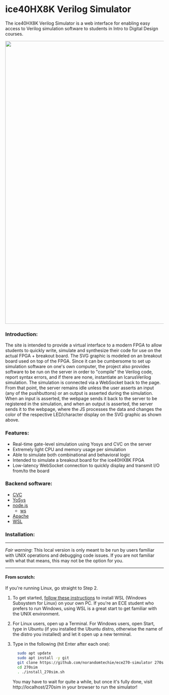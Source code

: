 
# ice40HX8K Verilog Simulator

The ice40HX8K Verilog Simulator is a web interface for enabling easy access to Verilog simulation software to students in Intro to Digital Design courses.

<p align="center">
  <img width=900px src="https://github.com/norandomtechie/ece270-simulator/raw/master/fpga_capture.PNG"/>
</p>

### Introduction:
The site is intended to provide a virtual interface to a modern FPGA to allow students to quickly write, simulate and synthesize their code for use on the actual FPGA + breakout board. The SVG graphic is modeled on an breakout board used on top of the FPGA. Since it can be cumbersome to set up simulation software on one's own computer, the project also provides software to be run on the server in order to "compile" the Verilog code, report syntax errors, and if there are none, instantiate an IcarusVerilog simulation. The simulation is connected via a WebSocket back to the page. From that point, the server remains idle unless the user asserts an input (any of the pushbuttons) or an output is asserted during the simulation. When an input is asserted, the webpage sends it back to the server to be registered in the simulation, and when an output is asserted, the server sends it to the webpage, where the JS processes the data and changes the color of the respective LED/character display on the SVG graphic as shown above.

### Features:
- Real-time gate-level simulation using Yosys and CVC on the server
- Extremely light CPU and memory usage per simulation
- Able to simulate both combinational and behavioral logic
- Intended to simulate a breakout board for the ice40HX8K FPGA
- Low-latency WebSocket connection to quickly display and transmit I/O from/to the board

### Backend software:
- [CVC]
- [YoSys]
- [node.js]
  - [ws]
- [Apache]
- [WSL]

### Installation:
---
*Fair warning*: This local version is only meant to be run by users familiar with UNIX operations and debugging code issues. 
If you are not familiar with what that means, this may not be the option for you.

---
#### From scratch:

If you're running Linux, go straight to Step 2.

1. To get started, [follow these instructions](https://docs.microsoft.com/en-us/windows/wsl/install-win10) to install WSL (Windows Subsystem for Linux) on your own PC. If you're an ECE student who prefers to run Windows, using WSL is a great start to get familiar with the UNIX environment. 

2. For Linux users, open up a Terminal. For Windows users, open Start, type in Ubuntu (if you installed the 
Ubuntu distro, otherwise the name of the distro you installed) and let it open up a new terminal.

3. Type in the following (hit Enter after each one):

      ```bash
        sudo apt update
        sudo apt install -y git
        git clone https://github.com/norandomtechie/ece270-simulator 270sim
        cd 270sim
        . ./install_270sim.sh
      ```

      You may have to wait for quite a while, but once it's fully done, visit http://localhost/270sim in your browser to run the simulator!

   [CVC]: http://www.tachyon-da.com/what-is-cvc/
   [YoSys]: https://github.com/YosysHQ/yosys
   [node.js]: https://nodejs.org/en/
   [ws]: https://github.com/websockets/ws
   [Apache]: https://help.ubuntu.com/lts/serverguide/httpd.html
   [WSL]: https://docs.microsoft.com/en-us/windows/wsl/install-win10
